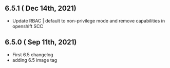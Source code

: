 ## 6.5.1 ( Dec 14th, 2021)
* Update RBAC | default to non-privilege mode and remove capabilities in openshift SCC
## 6.5.0 ( Sep 11th, 2021)
* First 6.5 changelog
* adding 6.5 image tag
